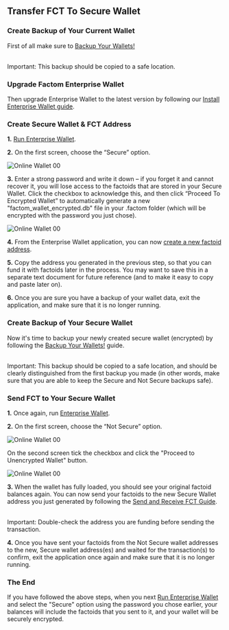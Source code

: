 ## Transfer FCT To Secure Wallet

### Create Backup of Your Current Wallet

First of all make sure to [Backup Your Wallets!](#backup-your-wallets)

<aside class="warning"><br>
Important: This backup should be copied to a safe location.
</aside>

### Upgrade Factom Enterprise Wallet

Then upgrade Enterprise Wallet to the latest version by following our [Install Enterprise Wallet guide](#install-enterprise-wallet).

### Create Secure Wallet & FCT Address

**1.** [Run Enterprise Wallet](#run-enterprise-wallet).

**2.** On the first screen, choose the “Secure” option.

![Online Wallet 00](images/wallet_140.png)

**3.** Enter a strong password and write it down – if you forget it and cannot recover it, you will lose access to the factoids that are stored in your Secure Wallet. Click the checkbox to acknowledge this, and then click “Proceed To Encrypted Wallet” to automatically generate a new "factom_wallet_encrypted.db" file in your .factom folder (which will be encrypted with the password you just chose).

![Online Wallet 00](images/wallet_142.png)

**4.** From the Enterprise Wallet application, you can now [create a new factoid address](#create-a-factoid-address).

**5.** Copy the address you generated in the previous step, so that you can fund it with factoids later in the process. You may want to save this in a separate text document for future reference (and to make it easy to copy and paste later on).

**6.** Once you are sure you have a backup of your wallet data, exit the application, and make sure that it is no longer running.

### Create Backup of Your Secure Wallet

Now it's time to backup your newly created secure wallet (encrypted) by following the [Backup Your Wallets!](#backup-your-wallets) guide.

<aside class="warning"><br>
Important: This backup should be copied to a safe location, and should be clearly distinguished from the first backup you made (in other words, make sure that you are able to keep the Secure and Not Secure backups safe).
</aside>

### Send FCT to Your Secure Wallet

**1.** Once again, run [Enterprise Wallet](#run-enterprise-wallet).

**2.** On the first screen, choose the “Not Secure” option.

![Online Wallet 00](images/wallet_141.png)

On the second screen tick the checkbox and click the "Proceed to Unencrypted Wallet" button.

![Online Wallet 00](images/wallet_144.png)

**3.** When the wallet has fully loaded, you should see your original factoid balances again. You can now send your factoids to the new Secure Wallet address you just generated by following the [Send and Receive FCT Guide](#send-and-receive-fct).

<aside class="warning"><br>
Important: Double-check the address you are funding before sending the transaction.
</aside>

**4.** Once you have sent your factoids from the Not Secure wallet addresses to the new, Secure wallet address(es) and waited for the transaction(s) to confirm, exit the application once again and make sure that it is no longer running.

### The End
If you have followed the above steps, when you next [Run Enterprise Wallet](#run-enterprise-wallet) and select the "Secure" option using the password you chose earlier, your balances will include the factoids that you sent to it, and your wallet will be securely encrypted.